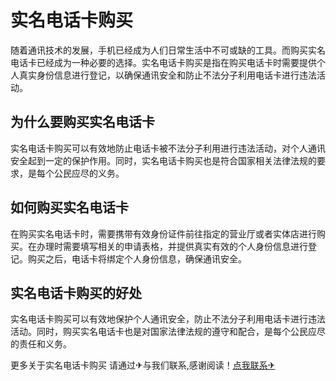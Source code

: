 # 实名电话卡购买

随着通讯技术的发展，手机已经成为人们日常生活中不可或缺的工具。而购买实名电话卡已经成为一种必要的选择。实名电话卡购买是指在购买电话卡时需要提供个人真实身份信息进行登记，以确保通讯安全和防止不法分子利用电话卡进行违法活动。

## 为什么要购买实名电话卡

实名电话卡购买可以有效地防止电话卡被不法分子利用进行违法活动，对个人通讯安全起到一定的保护作用。同时，实名电话卡购买也是符合国家相关法律法规的要求，是每个公民应尽的义务。

## 如何购买实名电话卡

在购买实名电话卡时，需要携带有效身份证件前往指定的营业厅或者实体店进行购买。在办理时需要填写相关的申请表格，并提供真实有效的个人身份信息进行登记。购买之后，电话卡将绑定个人身份信息，确保通讯安全。

## 实名电话卡购买的好处

实名电话卡购买可以有效地保护个人通讯安全，防止不法分子利用电话卡进行违法活动。同时，购买实名电话卡也是对国家法律法规的遵守和配合，是每个公民应尽的责任和义务。

更多关于实名电话卡购买 请通过✈与我们联系,感谢阅读！[点我联系✈](https://ai.G208.com)